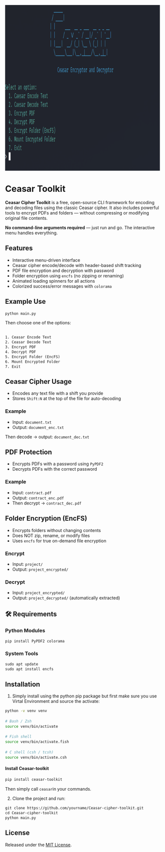 
<img src="logo.png" width="1080" height="540">
<h1>Ceasar Toolkit</h1>


<p><strong>Ceasar Cipher Toolkit</strong> is a free, open-source CLI framework for encoding and decoding files using the classic Ceasar cipher. It also includes powerful tools to encrypt PDFs and folders — without compressing or modifying original file contents.</p>

<p><strong>No command-line arguments required</strong> — just run and go. The interactive menu handles everything.</p>

<h2> Features</h2>

<ul>
  <li>Interactive menu-driven interface</li>
  <li>Ceasar cipher encode/decode with header-based shift tracking</li>
  <li>PDF file encryption and decryption with password</li>
  <li>Folder encryption using <code>encfs</code> (no zipping or renaming)</li>
  <li>Animated loading spinners for all actions</li>
  <li>Colorized success/error messages with <code>colorama</code></li>
</ul>

<h2> Example Use</h2>

<pre><code>python main.py</code></pre>

<p>Then choose one of the options:</p>
<pre><code>
1. Ceasar Encode Text
2. Ceasar Decode Text
3. Encrypt PDF
4. Decrypt PDF
5. Encrypt Folder (EncFS)
6. Mount Encrypted Folder
7. Exit
</code></pre>

<h2> Ceasar Cipher Usage</h2>

<ul>
  <li>Encodes any text file with a shift you provide</li>
  <li>Stores <code>Shift:N</code> at the top of the file for auto-decoding</li>
</ul>

<h3>Example</h3>

- Input: <code>document.txt</code>  
- Output: <code>document_enc.txt</code>

Then decode → output: <code>document_dec.txt</code>

<h2>PDF Protection</h2>

<ul>
  <li>Encrypts PDFs with a password using <code>PyPDF2</code></li>
  <li>Decrypts PDFs with the correct password</li>
</ul>

<h3>Example</h3>

- Input: <code>contract.pdf</code>  
- Output: <code>contract_enc.pdf</code>  
- Then decrypt → <code>contract_dec.pdf</code>

<h2>Folder Encryption (EncFS)</h2>

<ul>
  <li>Encrypts folders without changing contents</li>
  <li>Does NOT zip, rename, or modify files</li>
  <li>Uses <code>encfs</code> for true on-demand file encryption</li>
</ul>

<h3>Encrypt</h3>

- Input: <code>project/</code>  
- Output: <code>project_encrypted/</code>

<h3>Decrypt</h3>

- Input: <code>project_encrypted/</code>  
- Output: <code>project_decrypted/</code> (automatically extracted)

<h2>🛠 Requirements</h2>

<h3>Python Modules</h3>

<pre><code>pip install PyPDF2 colorama</code></pre>

<h3>System Tools</h3>

<pre><code>sudo apt update
sudo apt install encfs</code></pre>

<h2>Installation</h2>

1. Simply install using the python pip package but first make sure you use Virtal Environment and source the activate:

```bash
python -v venv venv

# Bash / Zsh
source venv/bin/activate

# Fish shell
source venv/bin/activate.fish

# C shell (csh / tcsh)
source venv/bin/activate.csh

```
#### Install Ceasar-toolkit
```bash
pip install ceasar-toolkit
```
Then simply call ``ceasar``in your commands.

2. Clone the project and run:

<pre><code>git clone https://github.com/yourname/Ceasar-cipher-toolkit.git
cd Ceasar-cipher-toolkit
python main.py
</code></pre>

<h2>License</h2>

Released under the <a href="LICENSE">MIT License</a>.

</body>
</html>
